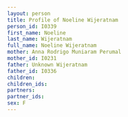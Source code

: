 ```yaml
---
layout: person
title: Profile of Noeline Wijeratnam
person_id: I0339
first_name: Noeline
last_name: Wijeratnam
full_name: Noeline Wijeratnam
mother: Anna Rodrigo Muniaram Perumal
mother_id: I0231
father: Unknown Wijeratnam
father_id: I0336
children:
children_ids:
partners:
partner_ids:
sex: F
---
```


